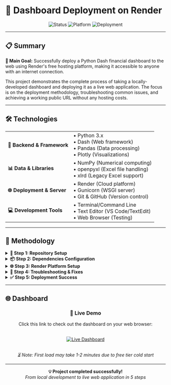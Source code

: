 # 🚀 Dashboard Deployment on Render

<p align="center">
  <img src="https://img.shields.io/badge/Status-Live-brightgreen" alt="Status">
  <img src="https://img.shields.io/badge/Platform-Render-blue" alt="Platform">
  <img src="https://img.shields.io/badge/Deployment-Free%20Tier-orange" alt="Deployment">
</p>

---

## 📋 Summary

<p>
  <strong>🎯 Main Goal:</strong> Successfully deploy a Python Dash financial dashboard to the web using Render's free hosting platform, making it accessible to anyone with an internet connection.
</p>

<p>
  This project demonstrates the complete process of taking a locally-developed dashboard and deploying it as a live web application. The focus is on the deployment methodology, troubleshooting common issues, and achieving a working public URL without any hosting costs.
</p>

---

## 🛠️ Technologies

<table>
  <tr>
    <td><strong>🐍 Backend & Framework</strong></td>
    <td>
      • Python 3.x<br>
      • Dash (Web framework)<br>
      • Pandas (Data processing)<br>
      • Plotly (Visualizations)
    </td>
  </tr>
  <tr>
    <td><strong>📊 Data & Libraries</strong></td>
    <td>
      • NumPy (Numerical computing)<br>
      • openpyxl (Excel file handling)<br>
      • xlrd (Legacy Excel support)
    </td>
  </tr>
  <tr>
    <td><strong>🌐 Deployment & Server</strong></td>
    <td>
      • Render (Cloud platform)<br>
      • Gunicorn (WSGI server)<br>
      • Git & GitHub (Version control)
    </td>
  </tr>
  <tr>
    <td><strong>💻 Development Tools</strong></td>
    <td>
      • Terminal/Command Line<br>
      • Text Editor (VS Code/TextEdit)<br>
      • Web Browser (Testing)
    </td>
  </tr>
</table>

---

## 📝 Methodology

<details>
<summary><strong>🔧 Step 1: Repository Setup</strong></summary>
<br>
<ul>
  <li>📁 Created GitHub repository with dashboard code</li>
  <li>📄 Converted Jupyter notebook (.ipynb) to Python script (.py)</li>
  <li>📊 Uploaded Excel data file to repository</li>
  <li>🔗 Updated file paths for deployment environment</li>
</ul>
</details>

<details>
<summary><strong>📦 Step 2: Dependencies Configuration</strong></summary>
<br>
<ul>
  <li>📋 Created <code>requirements.txt</code> file</li>
  <li>🔧 Specified exact package versions for compatibility</li>
  <li>⚠️ Resolved numpy/pandas version conflicts</li>
  <li>📚 Added missing Excel reading libraries (xlrd)</li>
</ul>
</details>

<details>
<summary><strong>🌐 Step 3: Render Platform Setup</strong></summary>
<br>
<ul>
  <li>🔗 Connected GitHub repository to Render</li>
  <li>⚙️ Configured build and start commands</li>
  <li>🐍 Set Python environment detection</li>
  <li>🔄 Enabled automatic deployments on git push</li>
</ul>
</details>

<details>
<summary><strong>🐛 Step 4: Troubleshooting & Fixes</strong></summary>
<br>
<ul>
  <li>🔍 <strong>Server Import Error:</strong> Fixed gunicorn app:server reference</li>
  <li>🌐 <strong>Port Binding Issue:</strong> Updated host configuration to 0.0.0.0</li>
  <li>📊 <strong>Data Loading Problem:</strong> Resolved Excel file path and dependencies</li>
  <li>⏱️ <strong>Cold Start Optimization:</strong> Understood free tier limitations</li>
</ul>
</details>

<details>
<summary><strong>✅ Step 5: Deployment Success</strong></summary>
<br>
<ul>
  <li>🎉 Achieved successful build and deployment</li>
  <li>🔗 Generated public URL for dashboard access</li>
  <li>🧪 Tested functionality and data visualization</li>
  <li>📱 Verified cross-device compatibility</li>
</ul>
</details>

---

## 🌐 Dashboard

<div align="center">
  <h3>🎯 Live Demo</h3>
  <p>Click this link to check out the dashboard on your web browser:</p>
  <br>
  <a href="https://project-dashboards-2.onrender.com" target="_blank">
    <img src="https://img.shields.io/badge/🚀%20View%20Live%20Dashboard-Visit%20Now-brightgreen?style=for-the-badge" alt="Live Dashboard">
  </a>
  <br><br>
  <p><em>⏳ Note: First load may take 1-2 minutes due to free tier cold start</em></p>
</div>

---

<div align="center">
  <p>
    <strong>💡 Project completed successfully!</strong><br>
    <em>From local development to live web application in 5 steps</em>
  </p>
</div>
